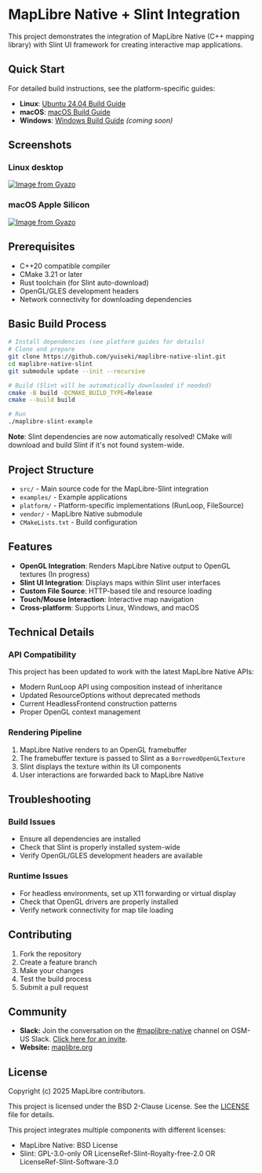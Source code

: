 # MapLibre Native + Slint Integration

This project demonstrates the integration of MapLibre Native (C++ mapping library) with Slint UI framework for creating interactive map applications.

## Quick Start

For detailed build instructions, see the platform-specific guides:

- **Linux**: [Ubuntu 24.04 Build Guide](docs/build/Linux_Ubuntu_24.md)
- **macOS**: [macOS Build Guide](docs/build/macOS_Apple_Silicon.md)
- **Windows**: [Windows Build Guide](docs/build/Windows.md) _(coming soon)_

## Screenshots

### Linux desktop

[![Image from Gyazo](https://i.gyazo.com/b2b0b9e0af3a2e8f7342d3db6b3c899f.png)](https://gyazo.com/b2b0b9e0af3a2e8f7342d3db6b3c899f)

### macOS Apple Silicon

[![Image from Gyazo](https://i.gyazo.com/d9506d8ed7d5d30a921624bd7a893c88.jpg)](https://gyazo.com/d9506d8ed7d5d30a921624bd7a893c88)

## Prerequisites

- C++20 compatible compiler
- CMake 3.21 or later
- Rust toolchain (for Slint auto-download)
- OpenGL/GLES development headers
- Network connectivity for downloading dependencies

## Basic Build Process

```bash
# Install dependencies (see platform guides for details)
# Clone and prepare
git clone https://github.com/yuiseki/maplibre-native-slint.git
cd maplibre-native-slint
git submodule update --init --recursive

# Build (Slint will be automatically downloaded if needed)
cmake -B build -DCMAKE_BUILD_TYPE=Release
cmake --build build

# Run
./maplibre-slint-example
```

**Note**: Slint dependencies are now automatically resolved! CMake will download and build Slint if it's not found system-wide.

## Project Structure

- `src/` - Main source code for the MapLibre-Slint integration
- `examples/` - Example applications
- `platform/` - Platform-specific implementations (RunLoop, FileSource)
- `vendor/` - MapLibre Native submodule
- `CMakeLists.txt` - Build configuration

## Features

- **OpenGL Integration**: Renders MapLibre Native output to OpenGL textures (In progress)
- **Slint UI Integration**: Displays maps within Slint user interfaces
- **Custom File Source**: HTTP-based tile and resource loading
- **Touch/Mouse Interaction**: Interactive map navigation
- **Cross-platform**: Supports Linux, Windows, and macOS

## Technical Details

### API Compatibility

This project has been updated to work with the latest MapLibre Native APIs:

- Modern RunLoop API using composition instead of inheritance
- Updated ResourceOptions without deprecated methods
- Current HeadlessFrontend construction patterns
- Proper OpenGL context management

### Rendering Pipeline

1. MapLibre Native renders to an OpenGL framebuffer
2. The framebuffer texture is passed to Slint as a `BorrowedOpenGLTexture`
3. Slint displays the texture within its UI components
4. User interactions are forwarded back to MapLibre Native

## Troubleshooting

### Build Issues

- Ensure all dependencies are installed
- Check that Slint is properly installed system-wide
- Verify OpenGL/GLES development headers are available

### Runtime Issues

- For headless environments, set up X11 forwarding or virtual display
- Check that OpenGL drivers are properly installed
- Verify network connectivity for map tile loading

## Contributing

1. Fork the repository
2. Create a feature branch
3. Make your changes
4. Test the build process
5. Submit a pull request

## Community

- **Slack:** Join the conversation on the [#maplibre-native](https://osmus.slack.com/archives/C01G4G39862) channel on OSM-US Slack. [Click here for an invite](https://slack.openstreetmap.us/).
- **Website:** [maplibre.org](https://maplibre.org/)

## License

Copyright (c) 2025 MapLibre contributors.

This project is licensed under the BSD 2-Clause License. See the [LICENSE](LICENSE) file for details.

This project integrates multiple components with different licenses:

- MapLibre Native: BSD License
- Slint: GPL-3.0-only OR LicenseRef-Slint-Royalty-free-2.0 OR LicenseRef-Slint-Software-3.0
